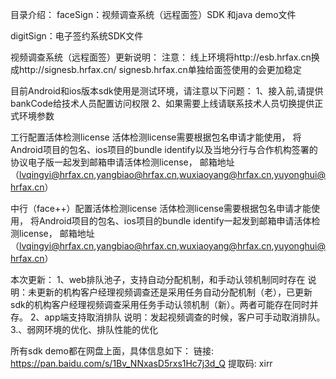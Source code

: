 
目录介绍：
faceSign：视频调查系统（远程面签）SDK 和java demo文件

digitSign：电子签约系统SDK文件



视频调查系统（远程面签）更新说明：
注意：
线上环境将http://esb.hrfax.cn换成http://signesb.hrfax.cn/
signesb.hrfax.cn单独给面签使用的会更加稳定

目前Android和ios版本sdk使用是测试环境，请注意以下问题：
1、接入前,请提供bankCode给技术人员配置访问权限
2、如果需要上线请联系技术人员切换提供正式环境参数


工行配置活体检测license
活体检测license需要根据包名申请才能使用，
将Android项目的包名、ios项目的bundle identify以及当地分行与合作机构签署的协议电子版一起发到邮箱申请活体检测license，
邮箱地址（lvqingyi@hrfax.cn,yangbiao@hrfax.cn,wuxiaoyang@hrfax.cn,yuyonghui@hrfax.cn）

中行（face++）配置活体检测license
活体检测license需要根据包名申请才能使用，
将Android项目的包名、ios项目的bundle identify一起发到邮箱申请活体检测license，
邮箱地址（lvqingyi@hrfax.cn,yangbiao@hrfax.cn,wuxiaoyang@hrfax.cn,yuyonghui@hrfax.cn）

本次更新：
1、web排队池子，支持自动分配机制，和手动认领机制同时存在
说明：未更新的机构客户经理视频调查还是采用任务自动分配机制（老），已更新sdk的机构客户经理视频调查采用任务手动认领机制（新）。两者可能存在同时并存。
2、app端支持取消排队
说明：发起视频调查的时候，客户可手动取消排队。
3.、弱网环境的优化、排队性能的优化

所有sdk demo都在网盘上面，具体信息如下：
链接: https://pan.baidu.com/s/1Bv_NNxasD5rxs1Hc7j3d_Q 提取码: xirr 
